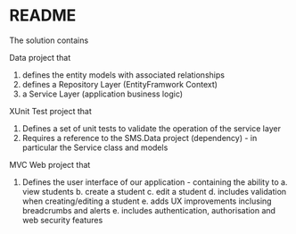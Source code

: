 README 
======
The solution contains 

Data project that 
1. defines the entity models with associated relationships  
2. defines a Repository Layer (EntityFramwork Context)
3. a Service Layer (application business logic)

XUnit Test project that
1. Defines a set of unit tests to validate the operation of the service layer 
2. Requires a reference to the SMS.Data project (dependency) - in particular the Service class and 
   models

MVC Web project that
1. Defines the user interface of our application - containing the ability to
    a. view students
    b. create a student
    c. edit a student
    d. includes validation when creating/editing a student
	e. adds UX improvements inclusing breadcrumbs and alerts
	e. includes authentication, authorisation and web security features
